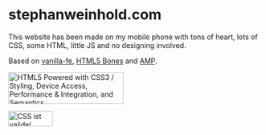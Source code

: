 # stephanweinhold.com
This website has been made on my mobile phone with tons of heart, lots of CSS, some HTML, little JS and no designing involved.

Based on <a href="https://github.com/StephanWeinhold/vanilla-fe" target="_blank">vanilla-fe</a>, <a href="https://html5bones.com/" target="_blank">HTML5 Bones</a> and <a href="https://www.ampproject.org/docs/get_started/create/basic_markup.html" target="_blank">AMP</a>.

<p>
<a href="https://validator.w3.org/nu/?doc=http%3A%2F%2Fstephanweinhold.com%2F">
<img src="https://www.w3.org/html/logo/badge/html5-badge-h-css3-device-performance-semantics.png" width="229" height="64" alt="HTML5 Powered with CSS3 / Styling, Device Access, Performance &amp; Integration, and Semantics" title="HTML5 Powered with CSS3 / Styling, Device Access, Performance &amp; Integration, and Semantics">
</a>
</p>

<p>
<a href="https://jigsaw.w3.org/css-validator/validator?uri=stephanweinhold.com&profile=css3&usermedium=all&warning=0&vextwarning=&lang=de">
    <img style="border:0;width:88px;height:31px"
        src="http://jigsaw.w3.org/css-validator/images/vcss-blue"
        alt="CSS ist valide!" />
    </a>
</p>
